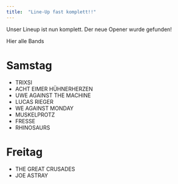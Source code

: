 ```yaml
---
title:  "Line-Up fast komplett!!"
---
```


Unser Lineup ist nun komplett. Der neue Opener wurde gefunden! 

Hier alle Bands

# Samstag
- TRIXSI
- ACHT EIMER HÜHNERHERZEN
- UWE AGAINST THE MACHINE
- LUCAS RIEGER
- WE AGAINST MONDAY
- MUSKELPROTZ
- FRESSE
- RHINOSAURS

# Freitag
- THE GREAT CRUSADES
- JOE ASTRAY

